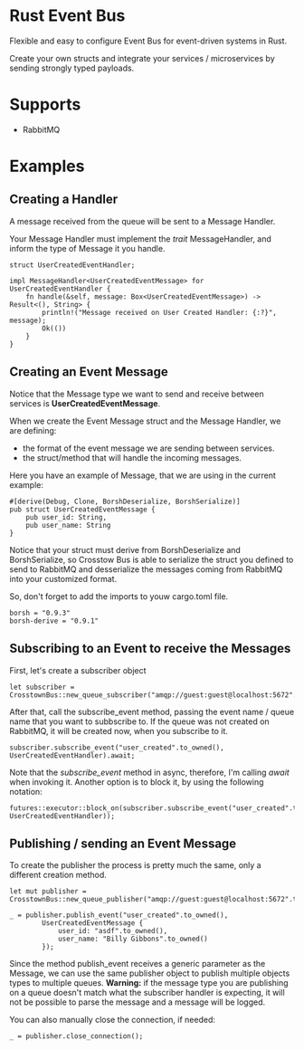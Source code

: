# Rust Event Bus
Flexible and easy to configure Event Bus for event-driven systems in Rust.

Create your own structs and integrate your services / microservices by sending strongly typed payloads.

# Supports
- RabbitMQ

# Examples

## Creating a Handler
A message received from the queue will be sent to a Message Handler.

Your Message Handler must implement the _trait_ MessageHandler, and inform the type of Message it you handle.

```
struct UserCreatedEventHandler;

impl MessageHandler<UserCreatedEventMessage> for UserCreatedEventHandler {
    fn handle(&self, message: Box<UserCreatedEventMessage>) -> Result<(), String> {
        println!("Message received on User Created Handler: {:?}", message);
        Ok(())
    }
}
```

## Creating an Event Message
Notice that the Message type we want to send and receive between services is **UserCreatedEventMessage**.

When we create the Event Message struct and the Message Handler, we are defining:
- the format of the event message we are sending between services.
- the struct/method that will handle the incoming messages.

Here you have an example of Message, that we are using in the current example:

```
#[derive(Debug, Clone, BorshDeserialize, BorshSerialize)]
pub struct UserCreatedEventMessage {
    pub user_id: String,
    pub user_name: String
}
```
Notice that your struct must derive from BorshDeserialize and BorshSerialize, so Crosstow Bus is able to serialize the struct you defined to send to RabbitMQ and desserialize the messages coming from RabbitMQ into your customized format.

So, don't forget to add the imports to youw cargo.toml file.
```
borsh = "0.9.3"
borsh-derive = "0.9.1"
```

## Subscribing to an Event to receive the Messages
First, let's create a subscriber object

```
let subscriber = CrosstownBus::new_queue_subscriber("amqp://guest:guest@localhost:5672".to_owned())?;
```

After that, call the subscribe_event method, passing the event name / queue name that you want to subbscribe to.
If the queue was not created on RabbitMQ, it will be created now, when you subscribe to it.

```
subscriber.subscribe_event("user_created".to_owned(), UserCreatedEventHandler).await;
```
Note that the _subscribe_event_ method in async, therefore, I'm calling _await_ when invoking it.
Another option is to block it, by using the following notation:
```
futures::executor::block_on(subscriber.subscribe_event("user_created".to_owned(), UserCreatedEventHandler));
```

## Publishing / sending an Event Message
To create the publisher the process is pretty much the same, only a different creation method.

```
let mut publisher = CrosstownBus::new_queue_publisher("amqp://guest:guest@localhost:5672".to_owned())?;

_ = publisher.publish_event("user_created".to_owned(), 
        UserCreatedEventMessage {
            user_id: "asdf".to_owned(),
            user_name: "Billy Gibbons".to_owned()
        });
```
Since the method publish_event receives a generic parameter as the Message, we can use the same publisher object to publish multiple objects types to multiple queues.
**Warning:** if the message type you are publishing on a queue doesn't match what the subscriber handler is expecting, it will not be possible to parse the message and a message will be logged.

You can also manually close the connection, if needed:

```
_ = publisher.close_connection();
```